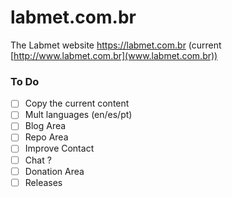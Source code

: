 # labmet.com.br
The Labmet website https://labmet.com.br (current [http://www.labmet.com.br](www.labmet.com.br))

### To Do

- [ ] Copy the current content
- [ ] Mult languages (en/es/pt)
- [ ] Blog Area
- [ ] Repo Area
- [ ] Improve Contact
- [ ] Chat ?
- [ ] Donation Area
- [ ] Releases
